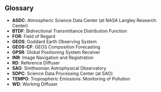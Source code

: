## Glossary

- **ASDC**: Atmospheric Science Data Center (at NASA Langley Research Center)
- **BTDF**: Bidirectional Transmittance Distribution Function
- **FOR**: Field of Regard
- **GEOS**: Goddard Earth Observing System
- **GEOS-CF**: GEOS Composition Forecasting
- **GPSR**: Global Positioning System Receiver
- **INR**: Image Navigation and Registration
- **RD**: Reference Diffuser
- **SAO**: Smithsonian Astrophysical Observatory
- **SDPC**: Science Data Processing Center (at SAO)
- **TEMPO**: Tropospheric Emissions: Monitoring of Pollution
- **WD**: Working Diffuser
